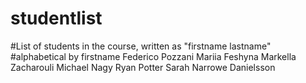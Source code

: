 # studentlist
#List of students in the course, written as "firstname lastname"
#alphabetical by firstname
Federico Pozzani
Mariia Feshyna
Markella Zacharouli
Michael Nagy 
Ryan Potter
Sarah Narrowe Danielsson
